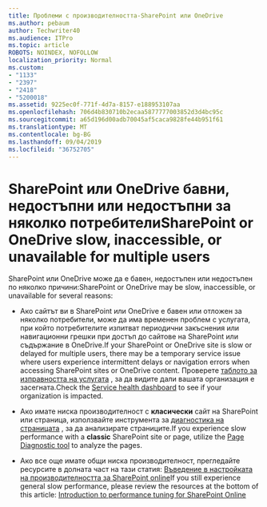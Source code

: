 ```yaml
---
title: Проблеми с производителността-SharePoint или OneDrive
ms.author: pebaum
author: Techwriter40
ms.audience: ITPro
ms.topic: article
ROBOTS: NOINDEX, NOFOLLOW
localization_priority: Normal
ms.custom:
- "1133"
- "2397"
- "2418"
- "5200018"
ms.assetid: 9225ec0f-771f-4d7a-8157-e188953107aa
ms.openlocfilehash: 706d4b830710b2ecaa5877777003852d3d4bc95c
ms.sourcegitcommit: a65d196d00adb70045af5caca9828fe44b951f61
ms.translationtype: MT
ms.contentlocale: bg-BG
ms.lasthandoff: 09/04/2019
ms.locfileid: "36752705"
---
```

# <a name="sharepoint-or-onedrive-slow-inaccessible-or-unavailable-for-multiple-users"></a><span data-ttu-id="9778a-102">SharePoint или OneDrive бавни, недостъпни или недостъпни за няколко потребители</span><span class="sxs-lookup"><span data-stu-id="9778a-102">SharePoint or OneDrive slow, inaccessible, or unavailable for multiple users</span></span>

<span data-ttu-id="9778a-103">SharePoint или OneDrive може да е бавен, недостъпен или недостъпен по няколко причини:</span><span class="sxs-lookup"><span data-stu-id="9778a-103">SharePoint or OneDrive may be slow, inaccessible, or unavailable for several reasons:</span></span>
  
- <span data-ttu-id="9778a-104">Ако сайтът ви в SharePoint или OneDrive е бавен или отложен за няколко потребители, може да има временен проблем с услугата, при който потребителите изпитват периодични закъснения или навигационни грешки при достъп до сайтове на SharePoint или съдържание в OneDrive.</span><span class="sxs-lookup"><span data-stu-id="9778a-104">If your SharePoint or OneDrive site is slow or delayed for multiple users, there may be a temporary service issue where users experience intermittent delays or navigation errors when accessing SharePoint sites or OneDrive content.</span></span> <span data-ttu-id="9778a-105">Проверете [таблото за изправността на услугата](https://admin.microsoft.com/AdminPortal/Home#/servicehealth) , за да видите дали вашата организация е засегната.</span><span class="sxs-lookup"><span data-stu-id="9778a-105">Check the [Service health dashboard](https://admin.microsoft.com/AdminPortal/Home#/servicehealth) to see if your organization is impacted.</span></span>
  
- <span data-ttu-id="9778a-106">Ако имате ниска производителност с **класически** сайт на SharePoint или страница, използвайте инструмента за [диагностика на страницата](https://aka.ms/perftool) , за да анализирате страниците.</span><span class="sxs-lookup"><span data-stu-id="9778a-106">If you experience slow performance with a **classic** SharePoint site or page, utilize the [Page Diagnostic tool](https://aka.ms/perftool) to analyze the pages.</span></span>
  
- <span data-ttu-id="9778a-107">Ако все още имате общи ниска производителност, прегледайте ресурсите в долната част на тази статия: [Въведение в настройката на производителността за SharePoint online](https://go.microsoft.com/fwlink/?linkid=2024334)</span><span class="sxs-lookup"><span data-stu-id="9778a-107">If you still experience general slow performance, please review the resources at the bottom of this article: [Introduction to performance tuning for SharePoint Online](https://go.microsoft.com/fwlink/?linkid=2024334)</span></span>
  
